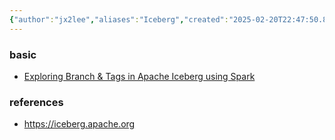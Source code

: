 ```yaml
---
{"author":"jx2lee","aliases":"Iceberg","created":"2025-02-20T22:47:50.875+09:00","last-updated":"2025-03-16 22:14","tags":["apache","overview"],"dg-publish":true,"dg-home-link":true,"dg-show-local-graph":true,"dg-show-backlinks":false,"dg-show-toc":false,"dg-show-inline-title":false,"dg-show-file-tree":false,"dg-enable-search":true,"dg-link-preview":"ture","dg-show-tags":false,"dg-pass-frontmatter":false,"priority":8,"permalink":"/data/iceberg/overview/","dgHomeLink":true,"dgShowLocalGraph":true,"dgEnableSearch":true,"dgLinkPreview":"ture","dgPassFrontmatter":true,"noteIcon":""}
---
```




### basic
- [Exploring Branch & Tags in Apache Iceberg using Spark](https://www.dremio.com/blog/exploring-branch-tags-in-apache-iceberg-using-spark)

### references
- https://iceberg.apache.org